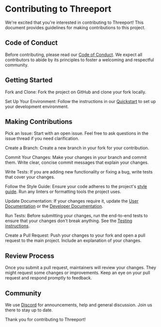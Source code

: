 # Contributing to Threeport

We're excited that you're interested in contributing to Threeport! This document
provides guidelines for making contributions to this project.

## Code of Conduct

Before contributing, please read our [Code of Conduct](code-of-conduct.md). We
expect all contributors to abide by its principles to foster a welcoming and
respectful community.

## Getting Started

Fork and Clone: Fork the project on GitHub and clone your fork locally.

Set Up Your Environment: Follow the instructions in our
[Quickstart](quickstart.md) to set up your development environment.

## Making Contributions

Pick an Issue: Start with an open issue. Feel free to ask questions in the issue
thread if you need clarification.

Create a Branch: Create a new branch in your fork for your contribution.

Commit Your Changes: Make your changes in your branch and commit them. Write
clear, concise commit messages that explain your changes.

Write Tests: If you are adding new functionality or fixing a bug, write tests
that cover your changes.

Follow the Style Guide: Ensure your code adheres to the project's [style
guide](style-guide.md).  Run any linters or formatting tools the project uses.

Update Documentation: If your changes require it, update the [User
Documentation](https://github.com/threeport/user-docs) or the [Developer
Documentation](README.md).

Run Tests: Before submitting your changes, run the end-to-end tests to
ensure that your changes don't break anything.  See the [Testing
instructions](testing.md).

Create a Pull Request: Push your changes to your fork and open a pull request
to the main project. Include an explanation of your changes.

## Review Process

Once you submit a pull request, maintainers will review your changes. They might
request some changes or improvements. Keep an eye on your pull request and
respond promptly to feedback.

## Community

We use [Discord](https://discord.com/invite/Fwr2sc9Dfp) for announcements, help
and general discussion.  Join us there to stay up to date.

Thank you for contributing to Threeport!

